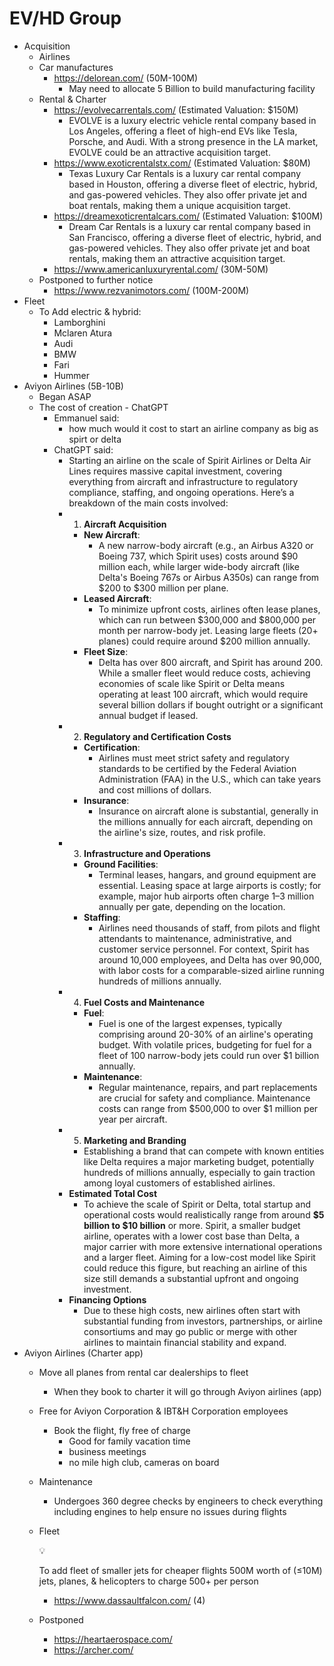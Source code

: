 # EV/HD Group

- Acquisition
    - Airlines
    - Car manufactures
        - https://delorean.com/ (50M-100M)
            - May need to allocate 5 Billion to build manufacturing facility
    - Rental & Charter
        - https://evolvecarrentals.com/ (Estimated Valuation: $150M)
            - EVOLVE is a luxury electric vehicle rental company based in Los Angeles, offering a fleet of high-end EVs like Tesla, Porsche, and Audi. With a strong presence in the LA market, EVOLVE could be an attractive acquisition target.
        - https://www.exoticrentalstx.com/ (Estimated Valuation: $80M)
            - Texas Luxury Car Rentals is a luxury car rental company based in Houston, offering a diverse fleet of electric, hybrid, and gas-powered vehicles. They also offer private jet and boat rentals, making them a unique acquisition target.
        - https://dreamexoticrentalcars.com/ (Estimated Valuation: $100M)
            - Dream Car Rentals is a luxury car rental company based in San Francisco, offering a diverse fleet of electric, hybrid, and gas-powered vehicles. They also offer private jet and boat rentals, making them an attractive acquisition target.
        - https://www.americanluxuryrental.com/ (30M-50M)
    - Postponed to further notice
        - https://www.rezvanimotors.com/ (100M-200M)
- Fleet
    - To Add electric & hybrid:
        - Lamborghini
        - Mclaren Atura
        - Audi
        - BMW
        - Fari
        - Hummer
- Aviyon Airlines (5B-10B)
    - Began ASAP
    - The cost of creation - ChatGPT
        - Emmanuel said:
            - how much would it cost to start an airline company as big as spirt or delta
        - ChatGPT said:
            - Starting an airline on the scale of Spirit Airlines or Delta Air Lines requires massive capital investment, covering everything from aircraft and infrastructure to regulatory compliance, staffing, and ongoing operations. Here’s a breakdown of the main costs involved:
            - 1. **Aircraft Acquisition**
                - **New Aircraft**:
                    - A new narrow-body aircraft (e.g., an Airbus A320 or Boeing 737, which Spirit uses) costs around $90 million each, while larger wide-body aircraft (like Delta's Boeing 767s or Airbus A350s) can range from $200 to $300 million per plane.
                - **Leased Aircraft**:
                    - To minimize upfront costs, airlines often lease planes, which can run between $300,000 and $800,000 per month per narrow-body jet. Leasing large fleets (20+ planes) could require around $200 million annually.
                - **Fleet Size**:
                    - Delta has over 800 aircraft, and Spirit has around 200. While a smaller fleet would reduce costs, achieving economies of scale like Spirit or Delta means operating at least 100 aircraft, which would require several billion dollars if bought outright or a significant annual budget if leased.
            - 2. **Regulatory and Certification Costs**
                - **Certification**:
                    - Airlines must meet strict safety and regulatory standards to be certified by the Federal Aviation Administration (FAA) in the U.S., which can take years and cost millions of dollars.
                - **Insurance**:
                    - Insurance on aircraft alone is substantial, generally in the millions annually for each aircraft, depending on the airline's size, routes, and risk profile.
            - 3. **Infrastructure and Operations**
                - **Ground Facilities**:
                    - Terminal leases, hangars, and ground equipment are essential. Leasing space at large airports is costly; for example, major hub airports often charge $1–$3 million annually per gate, depending on the location.
                - **Staffing**:
                    - Airlines need thousands of staff, from pilots and flight attendants to maintenance, administrative, and customer service personnel. For context, Spirit has around 10,000 employees, and Delta has over 90,000, with labor costs for a comparable-sized airline running hundreds of millions annually.
            - 4. **Fuel Costs and Maintenance**
                - **Fuel**:
                    - Fuel is one of the largest expenses, typically comprising around 20-30% of an airline's operating budget. With volatile prices, budgeting for fuel for a fleet of 100 narrow-body jets could run over $1 billion annually.
                - **Maintenance**:
                    - Regular maintenance, repairs, and part replacements are crucial for safety and compliance. Maintenance costs can range from $500,000 to over $1 million per year per aircraft.
            - 5. **Marketing and Branding**
                - Establishing a brand that can compete with known entities like Delta requires a major marketing budget, potentially hundreds of millions annually, especially to gain traction among loyal customers of established airlines.
            - **Estimated Total Cost**
                - To achieve the scale of Spirit or Delta, total startup and operational costs would realistically range from around **$5 billion to $10 billion** or more. Spirit, a smaller budget airline, operates with a lower cost base than Delta, a major carrier with more extensive international operations and a larger fleet. Aiming for a low-cost model like Spirit could reduce this figure, but reaching an airline of this size still demands a substantial upfront and ongoing investment.
            - **Financing Options**
                - Due to these high costs, new airlines often start with substantial funding from investors, partnerships, or airline consortiums and may go public or merge with other airlines to maintain financial stability and expand.
- Aviyon Airlines (Charter app)
    - Move all planes from rental car dealerships to fleet
        - When they book to charter it will go through Aviyon airlines (app)
    - Free for Aviyon Corporation & IBT&H Corporation employees
        - Book the flight, fly free of charge
            - Good for family vacation time
            - business meetings
            - no mile high club, cameras on board
    - Maintenance
        - Undergoes 360 degree checks by engineers to check everything including engines to help ensure no issues during flights
    - Fleet
        
        <aside>
        💡
        
        To add fleet of smaller jets for cheaper flights 500M worth of (≤10M) jets, planes, & helicopters to charge 500+ per person
        
        </aside>
        
        - https://www.dassaultfalcon.com/ (4)
    - Postponed
        - https://heartaerospace.com/
        - https://archer.com/